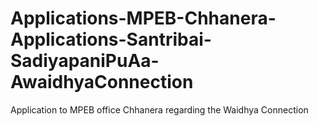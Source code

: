 # Applications-MPEB-Chhanera-Applications-Santribai-SadiyapaniPuAa-AwaidhyaConnection
Application to MPEB office Chhanera regarding the Waidhya Connection 
